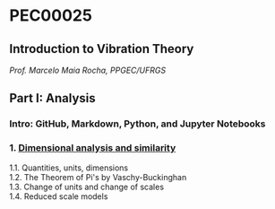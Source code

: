 #  PEC00025
## Introduction to Vibration Theory

_Prof. Marcelo Maia Rocha, PPGEC/UFRGS_

## Part I: Analysis

### Intro: GitHub, Markdown, Python, and Jupyter Notebooks

### 1.  [Dimensional analysis and similarity](https://nbviewer.jupyter.org/github/mmaiarocha/PEC00144/blob/master/1_Dimensional_Analysis.ipynb)
1.1. Quantities, units, dimensions   
1.2. The Theorem of Pi's by Vaschy-Buckinghan   
1.3. Change of units and change of scales   
1.4. Reduced scale models   
